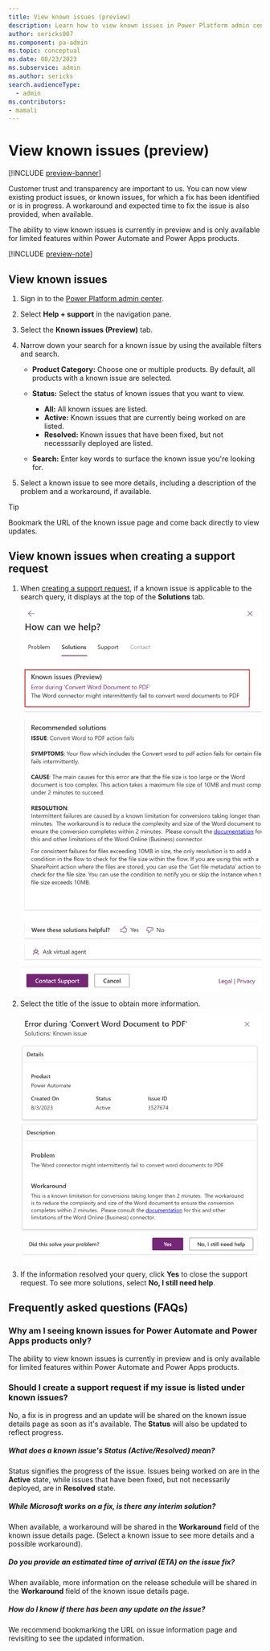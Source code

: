 ```yaml
---
title: View known issues (preview)
description: Learn how to view known issues in Power Platform admin center.
author: sericks007
ms.component: pa-admin
ms.topic: conceptual
ms.date: 08/23/2023
ms.subservice: admin
ms.author: sericks 
search.audienceType: 
  - admin
ms.contributors:
- mamali
---
```

# View known issues (preview)

[!INCLUDE [preview-banner](~/../shared-content/shared/preview-includes/preview-banner.md)]

Customer trust and transparency are important to us. You can now view existing product issues, or known issues, for which a fix has been identified or is in progress. A workaround and expected time to fix the issue is also provided, when available.  
  
The ability to view known issues is currently in preview and is only available for limited features within Power Automate and Power Apps products.

[!INCLUDE [preview-note](~/../shared-content/shared/preview-includes/preview-note.md)]

## View known issues  
  
1.  Sign in to the [Power Platform admin center](https://admin.powerplatform.microsoft.com/).
1.  Select **Help + support** in the navigation pane.
1.  Select the **Known issues (Preview)** tab.
1.  Narrow down your search for a known issue by using the available filters and search.

    - **Product Category:** Choose one or multiple products. By default, all products with a known issue are selected.
     - **Status:** Select the status of known issues that you want to view.
         
        - **All:** All known issues are listed.
        - **Active:** Known issues that are currently being worked on are listed.
        - **Resolved:** Known issues that have been fixed, but not necesssarily deployed are listed.

    - **Search:** Enter key words to surface the known issue you're looking for.
    
1.  Select a known issue to see more details, including a description of the problem and a workaround, if available.

> [!Tip]
> Bookmark the URL of the known issue page and come back directly to view updates.

## View known issues when creating a support request

1. When [creating a support request](get-help-support.md#view-solutions-or-create-a-support-request), if a known issue is applicable to the search query, it displays at the top of the **Solutions** tab.

    ![A screenshot of a computer Description automatically generated](media/known-issue-at-top.png)

1. Select the title of the issue to obtain more information.
     
    ![A screenshot of a computer Description automatically generated](media/still-need-help.png)

1. If the information resolved your query, click **Yes** to close the support request. To see more solutions, select **No, I still need help**.

## Frequently asked questions (FAQs)

### Why am I seeing known issues for Power Automate and Power Apps products only?

The ability to view known issues is currently in preview and is only available for limited features within Power Automate and Power Apps products.
 
### Should I create a support request if my issue is listed under known issues?

No, a fix is in progress and an update will be shared on the known issue details page as soon as it's available. The **Status** will also be updated to reflect progress.

##### What does a known issue's Status (Active/Resolved) mean?

Status signifies the progress of the issue. Issues being worked on are in the **Active** state, while issues that have been fixed, but not necessarily deployed, are in **Resolved** state.

##### While Microsoft works on a fix, is there any interim solution?

When available, a workaround will be shared in the **Workaround** field of the known issue details page. (Select a known issue to see more details and a possible workaround).

##### Do you provide an estimated time of arrival (ETA) on the issue fix?

When available, more information on the release schedule will be shared in the **Workaround** field of the known issue details page.

#####  How do I know if there has been any update on the issue?

We recommend bookmarking the URL on issue information page and revisiting to see the updated information.
